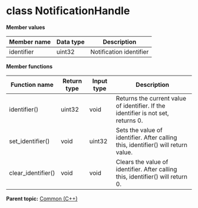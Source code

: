 # class NotificationHandle

 **Member values** 

|Member name|Data type|Description|
|-----------|---------|-----------|
|identifier|uint32|Notification identifier|

 **Member functions** 

|Function name|Return type|Input type|Description|
|-------------|-----------|----------|-----------|
|identifier\(\)|uint32|void|Returns the current value of identifier. If the identifier is not set, returns 0.|
|set\_identifier\(\)|void|uint32|Sets the value of identifier. After calling this, identifier\(\) will return value.|
|clear\_identifier\(\)|void|void|Clears the value of identifier. After calling this, identifier\(\) will return 0.|

**Parent topic:** [Common \(C++\)](../../summary_pages/Common.md)

